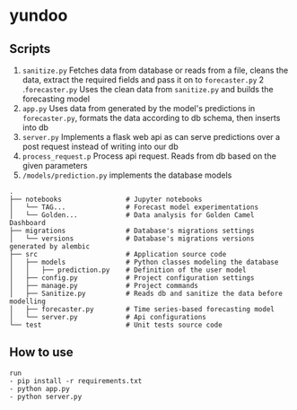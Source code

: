 # yundoo

## Scripts
1. `sanitize.py` Fetches data from database or reads from a file, cleans the data, extract the required fields and pass it on to `forecaster.py`
2 .`forecaster.py` Uses the clean data from `sanitize.py` and builds the forecasting model
3. `app.py` Uses data from generated by the model's predictions in `forecaster.py`, formats the data according to db schema, then inserts into db
4. `server.py` Implements a flask web api as can serve predictions over a post request instead of writing into our db
5. `process_request.p` Process api request. Reads from db based on the given parameters
6. `/models/prediction.py` implements the database models

```
.
├── notebooks                # Jupyter notebooks
│   └── TAG...               # Forecast model experimentations
│   └── Golden...            # Data analysis for Golden Camel Dashboard
├── migrations               # Database's migrations settings
│   └── versions             # Database's migrations versions generated by alembic
├── src                      # Application source code
│   ├── models               # Python classes modeling the database
│   │   ├── prediction.py    # Definition of the user model
│   ├── config.py            # Project configuration settings
│   ├── manage.py            # Project commands
│   ├── Sanitize.py          # Reads db and sanitize the data before modelling
│   ├── forecaster.py        # Time series-based forecasting model 
│   └── server.py            # Api configurations
└── test                     # Unit tests source code
```

## How to use
```
run
- pip install -r requirements.txt
- python app.py
- python server.py

```